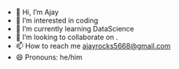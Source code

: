 - 👋 Hi, I’m Ajay
- 👀 I’m interested in coding
- 🌱 I’m currently learning DataScience
- 💞️ I’m looking to collaborate on .
- 📫 How to reach me ajayrocks5668@gmail.com
- 😄 Pronouns: he/him


<!---
ajay-k-4847/ajay-k-4847 is a ✨ special ✨ repository because its `README.md` (this file) appears on your GitHub profile.
You can click the Preview link to take a look at your changes.
--->
